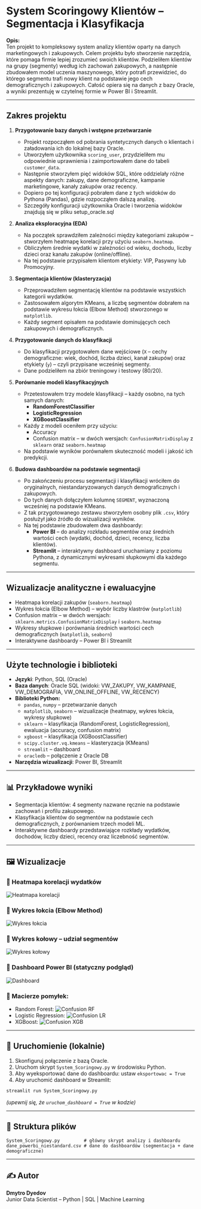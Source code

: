 # System Scoringowy Klientów – Segmentacja i Klasyfikacja

**Opis:**  
Ten projekt to kompleksowy system analizy klientów oparty na danych marketingowych i zakupowych. Celem projektu było stworzenie narzędzia, które pomaga firmie lepiej zrozumieć swoich klientów. Podzieliłem klientów na grupy (segmenty) według ich zachowań zakupowych, a następnie zbudowałem model uczenia maszynowego, który potrafi przewidzieć, do którego segmentu trafi nowy klient na podstawie jego cech demograficznych i zakupowych. Całość opiera się na danych z bazy Oracle, a wyniki prezentuję w czytelnej formie w Power BI i Streamlit.

---

## Zakres projektu 

1. **Przygotowanie bazy danych i wstępne przetwarzanie**
   - Projekt rozpocząłem od pobrania syntetycznych danych o klientach i załadowania ich do lokalnej bazy Oracle.
   - Utworzyłem użytkownika `scoring_user`, przydzieliłem mu odpowiednie uprawnienia i zaimportowałem dane do tabeli `customer_data`.
   - Następnie stworzyłem pięć widoków SQL, które oddzielały różne aspekty danych: zakupy, dane demograficzne, kampanie marketingowe, kanały zakupów oraz recency.
   - Dopiero po tej konfiguracji pobrałem dane z tych widoków do Pythona (Pandas), gdzie rozpocząłem dalszą analizę.
   - Szczegóły konfiguracji użytkownika Oracle i tworzenia widoków znajdują się w pliku setup_oracle.sql

2. **Analiza eksploracyjna (EDA)**
   - Na początek sprawdziłem zależności między kategoriami zakupów – stworzyłem heatmapę korelacji przy użyciu `seaborn.heatmap`.
   - Obliczyłem średnie wydatki w zależności od wieku, dochodu, liczby dzieci oraz kanału zakupów (online/offline).
   - Na tej podstawie przypisałem klientom etykiety: VIP, Pasywny lub Promocyjny.

3. **Segmentacja klientów (klasteryzacja)**
   - Przeprowadziłem segmentację klientów na podstawie wszystkich kategorii wydatków.
   - Zastosowałem algorytm KMeans, a liczbę segmentów dobrałem na podstawie wykresu łokcia (Elbow Method) stworzonego w `matplotlib`.
   - Każdy segment opisałem na podstawie dominujących cech zakupowych i demograficznych.

4. **Przygotowanie danych do klasyfikacji**
   - Do klasyfikacji przygotowałem dane wejściowe (`X` – cechy demograficzne: wiek, dochód, liczba dzieci, kanał zakupów) oraz etykiety (`y`) – czyli przypisane wcześniej segmenty.
   - Dane podzieliłem na zbiór treningowy i testowy (80/20).

5. **Porównanie modeli klasyfikacyjnych**
   - Przetestowałem trzy modele klasyfikacji – każdy osobno, na tych samych danych:
     - **RandomForestClassifier**
     - **LogisticRegression**
     - **XGBoostClassifier**
   - Każdy z modeli oceniłem przy użyciu:
     - Accuracy
     - Confusion matrix – w dwóch wersjach: `ConfusionMatrixDisplay` z `sklearn` oraz `seaborn.heatmap`
   - Na podstawie wyników porównałem skuteczność modeli i jakość ich predykcji.

6. **Budowa dashboardów na podstawie segmentacji**
   - Po zakończeniu procesu segmentacji i klasyfikacji wróciłem do oryginalnych, niestandaryzowanych danych demograficznych i zakupowych.
   - Do tych danych dołączyłem kolumnę `SEGMENT`, wyznaczoną wcześniej na podstawie KMeans.
   - Z tak przygotowanego zestawu stworzyłem osobny plik `.csv`, który posłużył jako źródło do wizualizacji wyników.
   - Na tej podstawie zbudowałem dwa dashboardy:
     - **Power BI** – do analizy rozkładu segmentów oraz średnich wartości cech (wydatki, dochód, dzieci, recency, liczba klientów).
     - **Streamlit** – interaktywny dashboard uruchamiany z poziomu Pythona, z dynamicznymi wykresami słupkowymi dla każdego segmentu.

---

## Wizualizacje analityczne i ewaluacyjne

- Heatmapa korelacji zakupów (`seaborn.heatmap`)
- Wykres łokcia (Elbow Method) – wybór liczby klastrów (`matplotlib`)
- Confusion matrix – w dwóch wersjach: `sklearn.metrics.ConfusionMatrixDisplay` i `seaborn.heatmap`
- Wykresy słupkowe i porównania średnich wartości cech demograficznych (`matplotlib`, `seaborn`)
- Interaktywne dashboardy – Power BI i Streamlit

---

## Użyte technologie i biblioteki

- **Języki**: Python, SQL (Oracle)
- **Baza danych**: Oracle SQL (widoki: VW_ZAKUPY, VW_KAMPANIE, VW_DEMOGRAFIA, VW_ONLINE_OFFLINE, VW_RECENCY)
- **Biblioteki Python:**
  - `pandas`, `numpy` – przetwarzanie danych
  - `matplotlib`, `seaborn` – wizualizacje (heatmapy, wykres łokcia, wykresy słupkowe)
  - `sklearn` – klasyfikacja (RandomForest, LogisticRegression), ewaluacja (accuracy, confusion matrix)
  - `xgboost` – klasyfikacja (XGBoostClassifier)
  - `scipy.cluster.vq.kmeans` – klasteryzacja (KMeans)
  - `streamlit` – dashboard
  - `oracledb` – połączenie z Oracle DB
- **Narzędzia wizualizacji**: Power BI, Streamlit

---

## 📊 Przykładowe wyniki

- Segmentacja klientów: 4 segmenty nazwane ręcznie na podstawie zachowań i profilu zakupowego.
- Klasyfikacja klientów do segmentów na podstawie cech demograficznych, z porównaniem trzech modeli ML.
- Interaktywne dashboardy przedstawiające rozkłady wydatków, dochodów, liczby dzieci, recency oraz liczebność segmentów.

---

## 🖼️ Wizualizacje

### 🔹 Heatmapa korelacji wydatków
![Heatmapa korelacji](images/heatmapa_korelacji.png)

### 🔹 Wykres łokcia (Elbow Method)
![Wykres łokcia](images/wykres_lokcia.png)

### 🔹 Wykres kołowy – udział segmentów
![Wykres kołowy](images/wykres_kolowy.png)

### 🔹 Dashboard Power BI (statyczny podgląd)
![Dashboard](images/Dashboard_Segmentacja_Klientow.jpg)

### 🔹 Macierze pomyłek:
- Random Forest:
  ![Confusion RF](images/confusion_rf.png)
- Logistic Regression:
  ![Confusion LR](images/confusion_lr.png)
- XGBoost:
  ![Confusion XGB](images/confusion_xgb.png)

---

## 🚀 Uruchomienie (lokalnie)

1. Skonfiguruj połączenie z bazą Oracle.
2. Uruchom skrypt `System_Scoringowy.py` w środowisku Python.
3. Aby wyeksportować dane do dashboardu: ustaw `eksportowac = True`
4. Aby uruchomić dashboard w Streamlit:
```bash
streamlit run System_Scoringowy.py
```
*(upewnij się, że `uruchom_dashboard = True` w kodzie)*

---

## 📁 Struktura plików

```
System_Scoringowy.py         # główny skrypt analizy i dashboardu
dane_powerbi_niestandard.csv # dane do dashboardów (segmentacja + dane demograficzne)
```

---

## ✍️ Autor

**Dmytro Dyedov**  
Junior Data Scientist – Python | SQL | Machine Learning  
